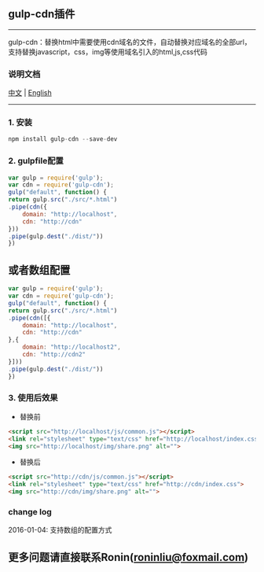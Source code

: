 ## gulp-cdn插件

------

gulp-cdn：替换html中需要使用cdn域名的文件，自动替换对应域名的全部url，支持替换javascript，css，img等使用域名引入的html,js,css代码

### 说明文档
[中文](https://github.com/roninliu/gulp-cdn/blob/master/README-ZH.md "中文") | [English](https://github.com/roninliu/gulp-cdn/blob/master/README.md "英文")


------

### 1. 安装

```javascript
npm install gulp-cdn --save-dev
```

### 2. gulpfile配置

```javascript
var gulp = require('gulp');
var cdn = require('gulp-cdn');
gulp("default", function() {
return gulp.src("./src/*.html")
.pipe(cdn({
	domain: "http://localhost",
	cdn: "http://cdn"
}))
.pipe(gulp.dest("./dist/"))
})
```
或者数组配置
---
```javascript
var gulp = require('gulp');
var cdn = require('gulp-cdn');
gulp("default", function() {
return gulp.src("./src/*.html")
.pipe(cdn([{
	domain: "http://localhost",
	cdn: "http://cdn"
},{
	domain: "http://localhost2",
	cdn: "http://cdn2"
}]))
.pipe(gulp.dest("./dist/"))
})
```

### 3. 使用后效果 
- 替换前
```html
<script src="http://localhost/js/common.js"></script>
<link rel="stylesheet" type="text/css" href="http://localhost/index.css">
<img src="http://localhost/img/share.png" alt="">
```

- 替换后
```html
<script src="http://cdn/js/common.js"></script>
<link rel="stylesheet" type="text/css" href="http://cdn/index.css">
<img src="http://cdn/img/share.png" alt="">
```

### change log
2016-01-04: 支持数组的配置方式


## 更多问题请直接联系Ronin(roninliu@foxmail.com)